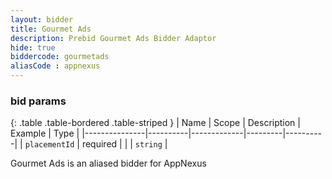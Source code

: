 ```yaml
---
layout: bidder
title: Gourmet Ads
description: Prebid Gourmet Ads Bidder Adaptor
hide: true
biddercode: gourmetads
aliasCode : appnexus
---
```


### bid params

{: .table .table-bordered .table-striped }
| Name          | Scope    | Description | Example | Type     |
|---------------|----------|-------------|---------|----------|
| `placementId` | required |             |         | `string` |

Gourmet Ads is an aliased bidder for AppNexus
